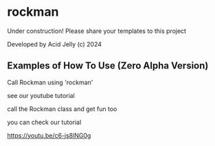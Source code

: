 # rockman

Under construction! Please share your templates to this project

Developed by Acid Jelly (c) 2024

## Examples of How To Use (Zero Alpha Version)

Call Rockman using 'rockman'

see our youtube tutorial

call the Rockman class and get fun too

you can check our tutorial

https://youtu.be/c6-js8lNG0g
